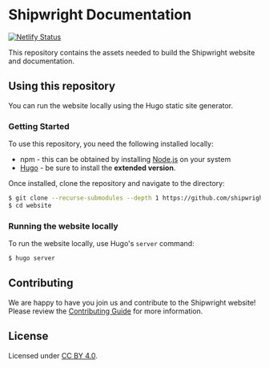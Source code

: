 # Shipwright Documentation

[![Netlify Status](https://api.netlify.com/api/v1/badges/f92d5739-363b-446b-b56e-dfd47a96a1fd/deploy-status)](https://app.netlify.com/sites/shipwright-io/deploys)

This repository contains the assets needed to build the Shipwright website and documentation.

## Using this repository

You can run the website locally using the Hugo static site generator.

### Getting Started

To use this repository, you need the following installed locally:

* npm - this can be obtained by installing [Node.js](https://nodejs.org/en/download/) on your system
* [Hugo](https://gohugo.io/getting-started/installing/) - be sure to install the **extended version**.

Once installed, clone the repository and navigate to the directory:

```bash
$ git clone --recurse-submodules --depth 1 https://github.com/shipwright-io/website.git
$ cd website
```

### Running the website locally

To run the website locally, use Hugo's `server` command:

```bash
$ hugo server
```

## Contributing

We are happy to have you join us and contribute to the Shipwright website!
Please review the [Contributing Guide](CONTRIBUTING.md) for more information.

## License

Licensed under [CC BY 4.0](LICENSE).
